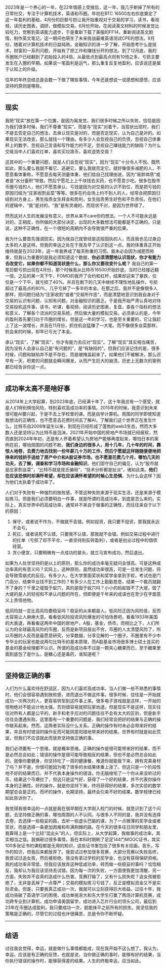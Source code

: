 2023年是一个养心的一年，在22年情感上受挫后，这一年，我几乎断掉了所有的日常社交，专注于计算机技术，英语和币圈。年初在BTC 16500左右抄底奠定了这一年盈利的基础，4月份的巨额亏损让我开始重视对于交易的学习，读书，看视频，读历史图表，调研，做模拟交易。6月份开始，在阅读英文材料的时候发觉比较吃力，觉察到英语能力退步，于是重新下载了美服的FF14，重新阅读英文剧情，制作英文笔记，这一期间也萌生了未来挑战最难英语测试CPE的想法。9月份，随着对计算机技术的日益纯熟，金融知识的进一步了解，开始思考什么是技术，财富的一系列问题，开始有了把工作和赚钱分开的想法。到了12月底，我的币圈账户已经翻到了初始投入的4倍，从最低点到最高点则有10倍之多，亏损主要发生在入圈的早期。如果说一笔盈利是运气，那么重复反复地盈利，应该说还是属于认知上的升级。

往年的年终总结总是会数一下做了哪些事情，今年还是想说一说感想和感悟，应该坚持的原则是哪些。

----

## 现实

我把“现实”放在第一个位置，是因为我发觉，我们很多时候之所以失败，恰恰是因为我们很多时候，我们不尊重“现实”，而是与“现实”对着干。当现状出现时，我们不是去否定自己的想法，去承认现实是对的，而是否定现实，认为自己是对的。如果现实无法改变，那么就找一个理由。有多少人会忽视自己的负债，忽视自己体重秤上的数字，忽视自己言语和写作能力的不足，忽视自己赚钱能力的缺陷？为什么交易当中人们喜欢扛单，喜欢买垃圾币，喜欢逆势交易？

这其中的一个重要问题，就是人们会忽视“现实”，因为“现实”十分令人不悦。既然如此，那么要么我就不看它、逃避它，要么我就否定它。就好像很多减肥的人，不愿意看体重称，不愿意去每天测量体重，他们给自己找理由说，因为“易胖体质”或者是“水分蓄积”导致。然后宁愿花上上千块钱去买药，也不愿意少吃。很多在股市币圈亏钱的人，他们不愿意承认，亏钱是因为对交易的认识不到位，而是把亏钱的原因归结为“庄家收割韭菜”等等。很多在约会场上约不到人的人，经常会把原因归结到对方身上，男生指责女生拜金和势利，女生指责男生好色和不负责任。在他们的逻辑中，“我“是对的，“我”是有灵魂的，而现状不对，是因为世界错了。

然而这对人生的发展没有意义，世界从来不care你的想法。一个人不可能永远是对的，正相反，你所做的大部分决定，出现的大多数想法可能都是不正确的。只是说，这种不正确性，在一个很短的周期内不会导致很严重的后果。

我为什么要首先强调现实。因为我自己就曾经是这般固执的人，而且我也见过身边太多的人是这样。但我的幸运之处在于我及早了认识到这一点。我的体重真正开始维持就是在2023年，这一年我养成了每天称重的习惯。我未必会因为减肥而称重，但我认为重要的是我必须知道这个数据，**你必须清楚地认识现状，你才有能力去改变它，如果你都不知道现状是什么，那么你又要改变什么呢？** 我自己的第一笔巨额亏损出现在4月份，那个时候我从比特币16500开始抄底，当时已经接近翻一倍，之后的某一天下午，FOMO的我开了合约和杠杆，结果却迎来了暴跌，仅仅是一个下午，就亏损了40%。并且在剩下的几天中继续不理性地乱操作，亏损超过了最高点的80%，几乎亏掉了一多半的本金。在那之后，我并不是像很多人那样，把问题归结为“庄家收割”或者“交易所作恶”，而是清楚地意识到我自身对于交易的认识有问题，认知有问题，对金融知识的匮乏。于是我开始严肃认真地对待交易投机这件事，读书，听课，看视频，阅读历史图表，复盘，查各个指标的想法和意义，了解各个流派的交易系统，然后做大量的模拟交易。必须承认的是，今年的盈利首先要归功于币圈的增长，但是这一年的学习，也是至关重要的，它让我赶上了这一波增长，并且在11月份，抓住机会猛赚了一大笔。而不像很多韭菜那样，机会来的时候，却早已亏光了本金。

承认“现实”，了解“现实”，你才有能力去应对“现实”。了解“现实”其实相当痛苦，因为没有人会承认自己是“有问题的”，是“有缺陷的”。但我们应该记住的是，很多时候，问题和缺陷并不是不存在，而是被掩盖起来了。如果他们不被解决，那么迟早有一天，积累的问题就会瞬间爆发，从而产生巨大的崩溃。历史上无数次的案例都已经告诉你这一点。

---

## 成功率太高不是啥好事

从2014年上大学起算，到2023年底，已经满十年了。这十年我总有一个感受，就是人们特别惧怕风险，特别喜欢高成功率的事情。2015年的时候，我意识到未来很可能AI要兴起，于是不去上学校里的课，而是自学计算机。周围的同学即使知道我想法的正确性，也不愿意去花费时间去了解AI，了解我们这个世界正在发生什么。比特币自2008年诞生以来，到现在已经形成了蓬勃的web3生态，然而大多数人还是坚持认为比特币是泡沫。2021年开始中国的房地产市场就已经疲软，然而直到2024年年初，还是有人怀着希望认为房地产能够再度起来，哪怕日本的案例在前，哪怕周围的问题不断。**我们身边的很多人，用十几年，几十年的时间，靠惊人地卷，去费力地去找到一份年薪几十万的工作，然后宁愿就这样随随便便地把挣来的钱拱手送给了房产中介和A股证券市场，也不愿意花费几个月，哪怕几天的功夫，去了解，调查和学习市场和金融知识**。他们固守自己的偏见，认为“股市就是庄家割韭菜”，“比特币就是庞氏骗局”，“技术分析都是扯淡”，诸如此类。**他们在应该恐惧时却满怀希望，却在应该满怀希望的时候心生恐惧**。为什么会这样？因为他们太执着于成功率了。

人们对于失败有一种强烈的挫败感，不管这种失败来源于现实生活，还是来源于模拟练习。但是我们必须要明白一件事，就是所谓的高成功率，到底是怎么来的。实际上，真实世界中的高成功率，通常并不来自于做事的正确性，而往往来自于以下的原因：

1. 保守，或者说不作为，不做就不会错。例如投资，我只要不投资，那我就永远不会亏。
2. 死扛，或者说死不认错，只要我不认错，那我就不会错。例如交易过程中进行的扛单（亏损了却不平仓，一直坚持到反转盈利），或者是创业过程中的借债经营。
3. 贪小便宜，只要稍微有一点成功的苗头，就立马宣布成功，然后退出。

如果为人处世坚持的是以上的原则，那么你的成功率毫无疑问会很高。可是这种成功率真的有意义吗？实际上，这种原则，虽然成功率很高，可是一旦发生问题，将会导致雪崩式的反应。有多少人，在大学里面奖状和奖学金拿到手软，考试也是门门高分，结果毕业找不到工作的？有多少人在工作上勤勤恳恳，结果一个裁员就翻不了身的？千里之堤毁于蚁穴，真的是毁于蚁穴吗？小小的蚂蚁毁不了大堤，毁了大堤的是人的轻视和不承认问题的所在，但即便是千年来的成语也在至少在字面意义上责怪他物。

低风险就一定比高风险要稳妥吗？稳妥的从来都是人。低风险正因为风险低，反而太容易让人麻痹大意。看看低风险投资风险爆发的可怕场景吧，看看1933年美国的大衰退，再看看这两年中国的房地产，A股，基金，债市。而相比之下，人们所认为的全球最高风险的币圈，反而是新项目层出不穷，币圈的人太清楚风险了，所以币圈的人反而是最愿意研究，分享数据，分享见解的一个圈子。币圈里有不少中专毕业的玩家也能说两句比特币的基本原理，而A股基金市场很多博士硕士连买的基金的基金经理都不认识。所谓的高成功率不过是一颗夹心糖果而已，至于糖果里面到底包了是什么，是糖心还是毒药，谁知道呢？

-----

## 坚持做正确的事

人们为什么喜欢待在舒适区，因为人们喜欢高成功率。当人们做一些不熟悉的事情时，他们会很容易遇到挫败感，进而退出不做这件事。很多时候，往往是一开始就成功一次两次的人，更容易转型到这件事上来。很多电子游戏就是这样，一开始的怪物绝对不能设计地太强，否则很容易就把玩家劝退。但是现实不是这样，现实往往对所有人都是公平的，新手和老手应对的问题往往不会有太大的区别，但是新手往往会遭遇失败。这里面有一个重要的问题是，我们经常会把好的结果与正确的操作联系起来。然而，这两者实际没什么关系。正确的操作有时未必会带来好的结果，并且有时错误的操作反而可能阴差阳错地带来好的结果。世界有时就是如此荒诞，但我们不应该就此而放弃坚持做正确的事。

我们必须要有一个思维，就是概率思维。正确的操作是很可能带来好的结果，而不是必然总会如此；错误的操作是很可能导致相反的结果，但也不是必然总会如此的。就像你要健身，你坚持吃了一周的健康餐，难道你就能瘦下来，拥有完美身材了吗？并不是，你很可能因为喝了很多的水结果体重上涨了。但这只是一个阶段性地不好的结果而已，并不代表本身操作的错误。你无脑梭哈了一个你从来没听过的币，结果这个币爆拉了，但这只是运气好，获得了一个好的结果，并不代表你操作本身的正确性。好的操作，就是你坚持下来，终将获得好的结果，多次实验的数学期望总会是正的。而坏的操作，长期坚持，最终会引来不好的结果。数学规律已经如此告诉你了。

我觉得我很幸运的一点就是我在很早期在大学刚入校门的时候，就意识到了这个问题，去坚持做正确的事，哪怕周围的人不认同。与很多人不同的是，我并没有选择去卷，去选择一些稳妥的路，去听一些虚头巴脑的课，为了一点微薄的奖学金或者奖状，而是选择一条更加困难和布满荆棘的路。在今天的很多往日同学和朋友里，我算得上是一个比较“混出头”的人，但实际上，从大学起算，我做事的成功率，其实相当之低。我搞砸过很多事情，我在本科时期刷了足足144门MOOC证书，其实100多张证书的课程都是无用的知识，这些证书里包括了很多有关绘画，音乐，写作的知识，但我后来都放弃了。我尝试过参加很多竞赛，大部分竞赛以失败告终，我尝试过追女孩，然后被拒绝。我没有拿过学校的奖学金，也没有获得保研资格。我的成功率非常低，但我应该放弃这种低成功率，转而做一些稳妥的事吗？恰恰相反，我却认为我应该坚持去试错。因为每一次的失败，一方面使我更加清醒，另一方面，失败并不会真的造成什么伤害。竞赛打输了，又有什么损失呢？追女孩被拒绝了，无非是丢掉了一点尊严；交易的模拟练习亏钱了，反正是模拟资金又不是实际资金。但是，只要我真正成功一次，我就可以立刻获得巨大收益。过往十年，我成功突破了英语学习的困境，成功单挑浙大和东大学生打赢了两场计算机竞赛，成功跨专业到计算机，成功申请美国留学，成功进入芯片行业的领头公司，最后到23年在币圈达成盈利，我只要成功一次，就能抹平之前所有的损失。我坚信我的策略是正确的，尽管它的过程也许很痛苦，总是令你不断怀疑。

--------

## 结语

过往我会觉得，幸运，就是做什么事情都能成，现在我开始不这么想了。我认为，幸运，应该是有正确的反馈，也就是说，当你做正确的事时，能够有好的结果，当你执行错误的操作时，能够获得差的结果。人生的终极幸运，应当如此。
